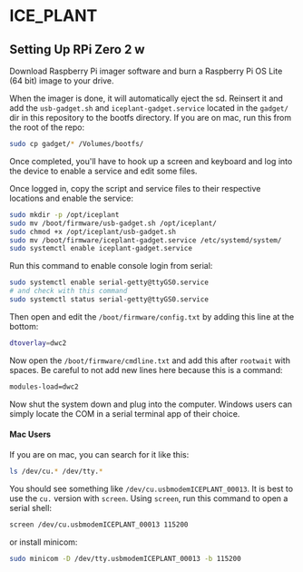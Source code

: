 # ICE_PLANT

## Setting Up RPi Zero 2 w
Download Raspberry Pi imager software and burn a Raspberry Pi OS Lite (64 bit) image to your drive. 

When the imager is done, it will automatically eject the sd. Reinsert it and add the `usb-gadget.sh` and `iceplant-gadget.service` located in the `gadget/` dir in this repository to the bootfs directory. If you are on mac, run this from the root of the repo:
```bash
sudo cp gadget/* /Volumes/bootfs/
```
Once completed, you'll have to hook up a screen and keyboard and log into the device to enable a service and edit some files. 

Once logged in, copy the script and service files to their respective locations and enable the service:
```bash
sudo mkdir -p /opt/iceplant
sudo mv /boot/firmware/usb-gadget.sh /opt/iceplant/
sudo chmod +x /opt/iceplant/usb-gadget.sh
sudo mv /boot/firmware/iceplant-gadget.service /etc/systemd/system/
sudo systemctl enable iceplant-gadget.service
```

Run this command to enable console login from serial:
```bash
sudo systemctl enable serial-getty@ttyGS0.service
# and check with this command
sudo systemctl status serial-getty@ttyGS0.service
```

Then open and edit the `/boot/firmware/config.txt` by adding this line at the bottom:
```sh
dtoverlay=dwc2
```

Now open the `/boot/firmware/cmdline.txt` and add this after `rootwait` with spaces. Be careful to not add new lines here because this is a command:
```sh
modules-load=dwc2
```

Now shut the system down and plug into the computer. Windows users can simply locate the COM in a serial terminal app of their choice.

#### Mac Users
If you are on mac, you can search for it like this:
```bash
ls /dev/cu.* /dev/tty.*
```

You should see something like `/dev/cu.usbmodemICEPLANT_00013`. It is best to use the `cu.` version with `screen`. Using `screen`, run this command to open a serial shell:
```zsh
screen /dev/cu.usbmodemICEPLANT_00013 115200
```

or install minicom:
```bash
sudo minicom -D /dev/tty.usbmodemICEPLANT_00013 -b 115200
```